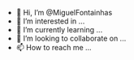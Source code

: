 - 👋 Hi, I’m @MiguelFontainhas
- 👀 I’m interested in ...
- 🌱 I’m currently learning ...
- 💞️ I’m looking to collaborate on ...
- 📫 How to reach me ...

<!---
MiguelFontainhas/MiguelFontainhas is a ✨ special ✨ repository because its `README.md` (this file) appears on your GitHub profile.
You can click the Preview link to take a look at your changes.
--->
